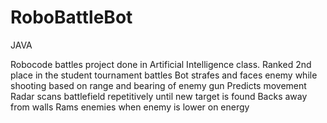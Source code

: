 # RoboBattleBot
JAVA

Robocode battles project done in Artificial Intelligence class.
Ranked 2nd place in the student tournament battles
Bot strafes and faces enemy while shooting based on range and bearing of enemy gun
Predicts movement
Radar scans battlefield repetitively until new target is found
Backs away from walls
Rams enemies when enemy is lower on energy
